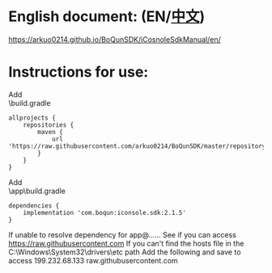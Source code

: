 [CN]:https://github.com/arkuo0214/BoQunSDK/blob/master/repository/com/boqun/iconsole.sdk/README_cn.md
# English document: (EN/[中文][CN])
https://arkuo0214.github.io/BoQunSDK/iCosnoleSdkManual/en/
<br/>
# Instructions for use:  
Add  
\build.gradle  


    allprojects {
    	repositories {
    		maven {
    			url 'https://raw.githubusercontent.com/arkuo0214/BoQunSDK/master/repository'
    		}
    	}
    }
    

Add  
\app\build.gradle  


    dependencies {
    	implementation 'com.boqun:iconsole.sdk:2.1.5'
    }
    
If unable to resolve dependency for app@...... See if you can access https://raw.githubusercontent.com If you can't find the hosts file in the C:\Windows\System32\drivers\etc path
Add the following and save to access 199.232.68.133 raw.githubusercontent.com

